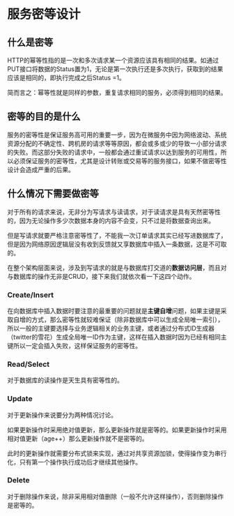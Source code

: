 # 服务密等设计

## 什么是密等

HTTP的幂等性指的是一次和多次请求某一个资源应该具有相同的结果。如通过PUT接口将数据的Status置为1，无论是第一次执行还是多次执行，获取到的结果应该是相同的，即执行完成之后Status =1。

简而言之：幂等性就是同样的参数，重复请求相同的服务，必须得到相同的结果。

## 密等的目的是什么

服务的密等性是保证服务高可用的重要一步，因为在微服务中因为网络波动、系统资源分配的不确定性、跨机房的请求等等原因，都会或多或少的导致一小部分请求的失败。而这部分失败的请求中，一般都会通过重试请求以达到服务的可用性，所以必须保证服务的密等性，尤其是设计转账或交易等的服务接口，如果不做密等性设计会造成严重的后果。

## 什么情况下需要做密等

对于所有的请求来说，无非分为写请求与读请求，对于读请求是具有天然密等性的，因为无论操作多少次数据本身的内容不会变，只不过是将数据查询出来。

但是写请求就要严格注意密等性了，不能我一次订单请求其实已经写进数据库了，但是因为网络原因逻辑层没有收到反馈就又享数据库中插入一条数据，这是不可取的。

在整个架构层面来说，涉及到写请求的就是与数据库打交道的**数据访问层**，而且对与数据库的操作无非是CRUD，接下来我们就依次看一下这四个动作。

### Create/Insert

在向数据库中插入数据时要注意的最重要的问题就是**主键自增**问题，如果主键是采取自增的方式，那么密等性就较难保证（除非数据库中可以生成全局唯一索引），所以一般的主键要选择与业务逻辑相关的业务主键，或者通过分布式ID生成器（twitter的雪花）生成全局唯一ID作为主键，这样在插入数据时因为已经有相同主键所以一定会插入失败，这样保证服务的密等性。

### Read/Select

对于数据库的读操作是天生具有密等性的。

### Update

对于更新操作来说要分为两种情况讨论。

如果更新操作时采用绝对值更新，那么更新操作就是密等的。如果更新操作时采用相对值更新（age++）那么更新操作就不是密等的。

此时的更新操作就需要分布式锁来实现，通过对共享资源加锁，使得操作变为串行化，只有第一个操作执行成功后才继续其他操作。

### Delete

对于删除操作来说，除非采用相对值删除（一般不允许这样操作），否则删除操作是密等的。





